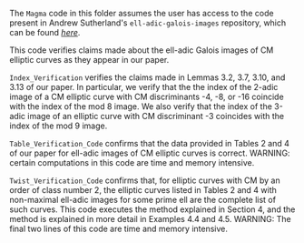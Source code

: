 The `Magma` code in this folder assumes the user has access to the code present in Andrew Sutherland's `ell-adic-galois-images` repository, which can be found [*here*](https://github.com/AndrewVSutherland/ell-adic-galois-images).

This code verifies claims made about the ell-adic Galois images of CM elliptic curves as they appear in our paper.

`Index_Verification` verifies the claims made in Lemmas 3.2, 3.7, 3.10, and 3.13 of our paper. In particular, we verify that the the index of the 2-adic image of a CM elliptic curve with CM discriminants -4, -8, or -16 coincide with the index of the mod 8 image. We also verify that the index of the 3-adic image of an elliptic curve with CM discriminant -3 coincides with the index of the mod 9 image.

`Table_Verification_Code` confirms that the data provided in Tables 2 and 4 of our paper for ell-adic images of CM elliptic curves is correct.
WARNING: certain computations in this code are time and memory intensive.

`Twist_Verification_Code` confirms that, for elliptic curves with CM by an order of class number 2, the elliptic curves listed in Tables 2 and 4 with non-maximal ell-adic images for some prime ell are the complete list of such curves. This code executes the method explained in Section 4, and the method is explained in more detail in Examples 4.4 and 4.5. 
WARNING: The final two lines of this code are time and memory intensive.


